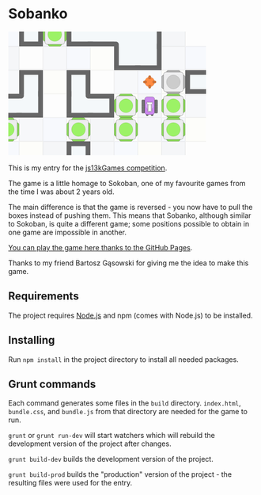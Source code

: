 # Sobanko

![Sobanko](https://raw.githubusercontent.com/fatfisz/sobanko/master/big.png)

This is my entry for the [js13kGames competition](http://2015.js13kgames.com/).

The game is a little homage to Sokoban, one of my favourite games from the time I was about 2 years old.

The main difference is that the game is reversed - you now have to pull the boxes instead of pushing them.
This means that Sobanko, although similar to Sokoban, is quite a different game; some positions possible to obtain in one game are impossible in another.

[You can play the game here thanks to the GitHub Pages](http://fatfisz.github.io/sobanko/).

Thanks to my friend Bartosz Gąsowski for giving me the idea to make this game.

## Requirements

The project requires [Node.js](https://nodejs.org/) and npm (comes with Node.js) to be installed.

## Installing

Run `npm install` in the project directory to install all needed packages.

## Grunt commands

Each command generates some files in the `build` directory.
`index.html`, `bundle.css`, and `bundle.js` from that directory are needed for the game to run.

`grunt` or `grunt run-dev` will start watchers which will rebuild the development version of the project after changes.

`grunt build-dev` builds the development version of the project.

`grunt build-prod` builds the "production" version of the project - the resulting files were used for the entry.
